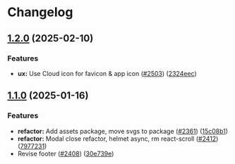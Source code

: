 # Changelog

## [1.2.0](https://github.com/polkadot-cloud/polkadot-staking-dashboard/compare/assets-v1.1.0...assets-v1.2.0) (2025-02-10)


### Features

* **ux:** Use Cloud icon for favicon & app icon ([#2503](https://github.com/polkadot-cloud/polkadot-staking-dashboard/issues/2503)) ([2324eec](https://github.com/polkadot-cloud/polkadot-staking-dashboard/commit/2324eec09f2cfcd6c986cda6d1364b2bdc173b13))

## [1.1.0](https://github.com/polkadot-cloud/polkadot-staking-dashboard/compare/assets-v1.0.0...assets-v1.1.0) (2025-01-16)


### Features

* **refactor:** Add assets package, move svgs to package ([#2361](https://github.com/polkadot-cloud/polkadot-staking-dashboard/issues/2361)) ([15c08b1](https://github.com/polkadot-cloud/polkadot-staking-dashboard/commit/15c08b1f224cad6578575eae67cc03fe0947d938))
* **refactor:** Modal close refactor, helmet async, rm react-scroll ([#2412](https://github.com/polkadot-cloud/polkadot-staking-dashboard/issues/2412)) ([7977231](https://github.com/polkadot-cloud/polkadot-staking-dashboard/commit/797723187060e8e32e696c81cc8aa0c899507708))
* Revise footer ([#2408](https://github.com/polkadot-cloud/polkadot-staking-dashboard/issues/2408)) ([30e739e](https://github.com/polkadot-cloud/polkadot-staking-dashboard/commit/30e739ed1ca7bebcc2ca6c4b4ebee2e54b2d2e77))
